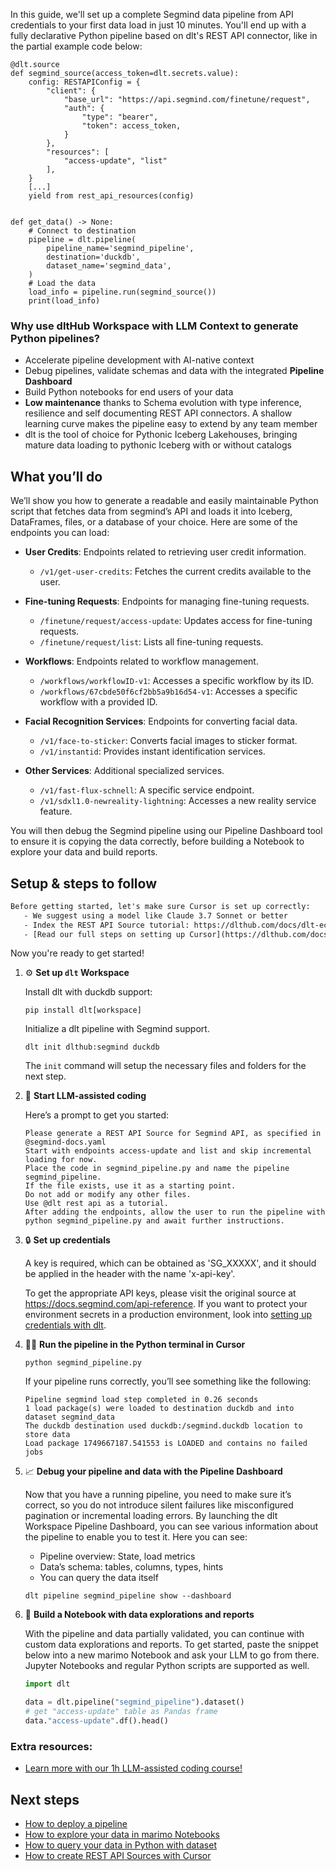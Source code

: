 In this guide, we'll set up a complete Segmind data pipeline from API credentials to your first data load in just 10 minutes. You'll end up with a fully declarative Python pipeline based on dlt's REST API connector, like in the partial example code below:

```python-outcome
@dlt.source
def segmind_source(access_token=dlt.secrets.value):
    config: RESTAPIConfig = {
        "client": {
            "base_url": "https://api.segmind.com/finetune/request",
            "auth": {
                "type": "bearer",
                "token": access_token,
            }
        },
        "resources": [
            "access-update", "list"
        ],
    }
    [...]
    yield from rest_api_resources(config)


def get_data() -> None:
    # Connect to destination
    pipeline = dlt.pipeline(
        pipeline_name='segmind_pipeline',
        destination='duckdb',
        dataset_name='segmind_data', 
    )
    # Load the data
    load_info = pipeline.run(segmind_source())
    print(load_info) 
```

### Why use dltHub Workspace with LLM Context to generate Python pipelines?

- Accelerate pipeline development with AI-native context
- Debug pipelines, validate schemas and data with the integrated **Pipeline Dashboard**
- Build Python notebooks for end users of your data
- **Low maintenance** thanks to Schema evolution with type inference, resilience and self documenting REST API connectors. A shallow learning curve makes the pipeline easy to extend by any team member
- dlt is the tool of choice for Pythonic Iceberg Lakehouses, bringing mature data loading to pythonic Iceberg with or without catalogs

## What you’ll do

We’ll show you how to generate a readable and easily maintainable Python script that fetches data from segmind’s API and loads it into Iceberg, DataFrames, files, or a database of your choice. Here are some of the endpoints you can load:

- **User Credits**: Endpoints related to retrieving user credit information.
  - `/v1/get-user-credits`: Fetches the current credits available to the user.

- **Fine-tuning Requests**: Endpoints for managing fine-tuning requests.
  - `/finetune/request/access-update`: Updates access for fine-tuning requests.
  - `/finetune/request/list`: Lists all fine-tuning requests.

- **Workflows**: Endpoints related to workflow management.
  - `/workflows/workflowID-v1`: Accesses a specific workflow by its ID.
  - `/workflows/67cbde50f6cf2bb5a9b16d54-v1`: Accesses a specific workflow with a provided ID.

- **Facial Recognition Services**: Endpoints for converting facial data.
  - `/v1/face-to-sticker`: Converts facial images to sticker format.
  - `/v1/instantid`: Provides instant identification services.

- **Other Services**: Additional specialized services.
  - `/v1/fast-flux-schnell`: A specific service endpoint.
  - `/v1/sdxl1.0-newreality-lightning`: Accesses a new reality service feature.

You will then debug the Segmind pipeline using our Pipeline Dashboard tool to ensure it is copying the data correctly, before building a Notebook to explore your data and build reports.

## Setup & steps to follow

```default
Before getting started, let's make sure Cursor is set up correctly:
   - We suggest using a model like Claude 3.7 Sonnet or better
   - Index the REST API Source tutorial: https://dlthub.com/docs/dlt-ecosystem/verified-sources/rest_api/ and add it to context as **@dlt rest api**
   - [Read our full steps on setting up Cursor](https://dlthub.com/docs/dlt-ecosystem/llm-tooling/cursor-restapi#23-configuring-cursor-with-documentation)
```

Now you're ready to get started!

1. ⚙️ **Set up `dlt` Workspace**
    
    Install dlt with duckdb support:
    ```shell
    pip install dlt[workspace]
    ```

    Initialize a dlt pipeline with Segmind support.
    ```shell
    dlt init dlthub:segmind duckdb
    ```

    The `init` command will setup the necessary files and folders for the next step.
    
2. 🤠 **Start LLM-assisted coding**
    
    Here’s a prompt to get you started:
    
    ```prompt
    Please generate a REST API Source for Segmind API, as specified in @segmind-docs.yaml 
    Start with endpoints access-update and list and skip incremental loading for now. 
    Place the code in segmind_pipeline.py and name the pipeline segmind_pipeline. 
    If the file exists, use it as a starting point. 
    Do not add or modify any other files. 
    Use @dlt rest api as a tutorial. 
    After adding the endpoints, allow the user to run the pipeline with python segmind_pipeline.py and await further instructions.
    ```

    
3. 🔒 **Set up credentials** 
    
    A key is required, which can be obtained as 'SG_XXXXX', and it should be applied in the header with the name 'x-api-key'.
    
    To get the appropriate API keys, please visit the original source at https://docs.segmind.com/api-reference.
    If you want to protect your environment secrets in a production environment, look into [setting up credentials with dlt](https://dlthub.com/docs/walkthroughs/add_credentials).
    
4. 🏃‍♀️ **Run the pipeline in the Python terminal in Cursor**
    
    ```shell
    python segmind_pipeline.py
    ```
    
    If your pipeline runs correctly, you’ll see something like the following:
    
    ```shell
    Pipeline segmind load step completed in 0.26 seconds
    1 load package(s) were loaded to destination duckdb and into dataset segmind_data
    The duckdb destination used duckdb:/segmind.duckdb location to store data
    Load package 1749667187.541553 is LOADED and contains no failed jobs
    ```
    
5. 📈 **Debug your pipeline and data with the Pipeline Dashboard**

    Now that you have a running pipeline, you need to make sure it’s correct, so you do not introduce silent failures like misconfigured pagination or incremental loading errors. By launching the dlt Workspace Pipeline Dashboard, you can see various information about the pipeline to enable you to test it. Here you can see:
    - Pipeline overview: State, load metrics
    - Data’s schema: tables, columns, types, hints
    - You can query the data itself
    
    ```shell
    dlt pipeline segmind_pipeline show --dashboard
    ```
    
6. 🐍 **Build a Notebook with data explorations and reports**

    With the pipeline and data partially validated, you can continue with custom data explorations and reports. To get started, paste the snippet below into a new marimo Notebook and ask your LLM to go from there. Jupyter Notebooks and regular Python scripts are supported as well.

    
    ```python
    import dlt

   data = dlt.pipeline("segmind_pipeline").dataset()
   # get "access-update" table as Pandas frame
   data."access-update".df().head()
    ```

### Extra resources:

- [Learn more with our 1h LLM-assisted coding course!](https://www.youtube.com/watch?v=GGid70rnJuM)

## Next steps

- [How to deploy a pipeline](https://dlthub.com/docs/walkthroughs/deploy-a-pipeline)
- [How to explore your data in marimo Notebooks](https://dlthub.com/docs/general-usage/dataset-access/marimo)
- [How to query your data in Python with dataset](https://dlthub.com/docs/general-usage/dataset-access/dataset)
- [How to create REST API Sources with Cursor](https://dlthub.com/docs/dlt-ecosystem/llm-tooling/cursor-restapi)